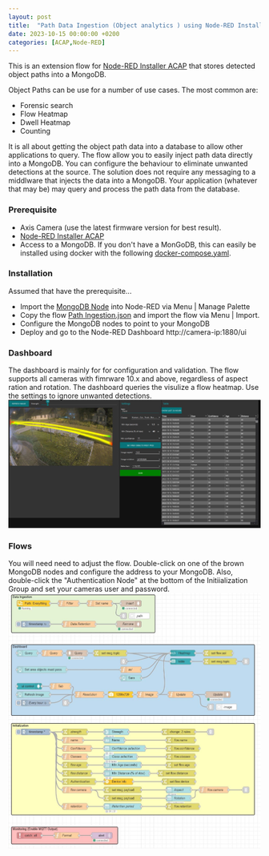 ```yaml
---
layout: post
title:  "Path Data Ingestion (Object analytics ) using Node-RED Installer"
date: 2023-10-15 00:00:00 +0200
categories: [ACAP,Node-RED]
---
```


This is an extension flow for [Node-RED Installer ACAP](https://pandosme.github.io/acap/node-red/2023/09/12/nodered-acap.html) that stores detected object paths into a MongoDB.

Object Paths can be use for a number of use cases.  The most common are:
* Forensic search
* Flow Heatmap
* Dwell Heatmap
* Counting

It is all about getting the object path data into a database to allow other applications to query.  The flow allow you to easily inject path data directly into a MongoDB. You can configure the behaviour to eliminate unwanted detections at the source.  The solution does not require any messaging to a middlware that injects the data into a MongoDB.  Your application (whatever that may be) may query and process the path data from the database.

### Prerequisite
* Axis Camera (use the latest firmware version for best result).
* [Node-RED Installer ACAP](https://pandosme.github.io/acap/node-red/2023/09/12/nodered-acap.html)
* Access to a MongoDB. If you don't have a MonGoDB, this can easily be installed using docker with the following [docker-compose.yaml](https://github.com/pandosme/EmbeddedFlows/raw/main/resources/mongodb/docker-compose.yaml).

### Installation
Assumed that have the prerequisite...
* Import the [MongoDB Node](node-red-node-mongodb) into Node-RED via Menu | Manage Palette
* Copy the flow [Path Ingestion.json](https://github.com/pandosme/EmbeddedFlows/raw/main/flows/Path%20Ingestion.json) and import the flow via Menu | Import.
* Configure the MongoDB nodes to point to your MongoDB
* Deploy and go to the Node-RED Dashboard http://camera-ip:1880/ui

### Dashboard
The dashboard is mainly for for configuration and validation.  The flow supports all cameras with fimrware 10.x and above, regardless of aspect ration and rotation.  The dashboard queries the visulize a flow heatmap. Use the settings to ignore unwanted detections.  
![dashboard](https://github.com/pandosme/EmbeddedFlows/raw/main/images/dashboard_path_heatmap.jpg)

### Flows
You will need need to adjust the flow.  Double-click on one of the brown MongoDB nodes and configure the address to your MongoDB.  Also, double-click the "Authentication Node" at the bottom of the Initiialization Group and set your cameras user and password.
![dashboard](https://github.com/pandosme/EmbeddedFlows/raw/main/images/flow_path_heatmap.jpg)
